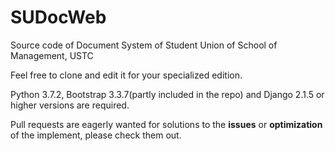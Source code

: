 # SUDocWeb
Source code of Document System of Student Union of School of Management, USTC

Feel free to clone and edit it for your specialized edition.

Python 3.7.2, Bootstrap 3.3.7(partly included in the repo) and Django 2.1.5 or higher versions are required.

Pull requests are eagerly wanted for solutions to the **issues** or **optimization** of the implement, please check them out.
